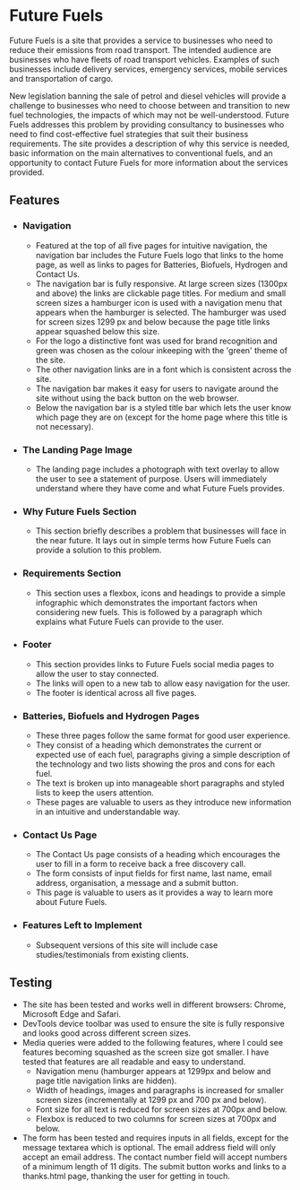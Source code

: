 # Future Fuels

Future Fuels is a site that provides a service to businesses who need to reduce their emissions from road transport. The intended audience are businesses who have fleets of road transport vehicles. Examples of such businesses include delivery services, emergency services, mobile services and transportation of cargo.

New legislation banning the sale of petrol and diesel vehicles will provide a challenge to businesses who need to choose between and transition to new fuel technologies, the impacts of which may not be well-understood. Future Fuels addresses this problem by providing consultancy to businesses who need to find cost-effective fuel strategies that suit their business requirements. The site provides a description of why this service is needed, basic information on the main alternatives to conventional fuels, and an opportunity to contact Future Fuels for more information about the services provided.

## Features

* ### Navigation
    * Featured at the top of all five pages for intuitive navigation, the navigation bar includes the Future Fuels logo that links to the home page, as well as links to pages for Batteries, Biofuels, Hydrogen and Contact Us.
    *  The navigation bar is fully responsive. At large screen sizes (1300px and above) the links are clickable page titles. For medium and small screen sizes a hamburger icon is used with a navigation menu that appears when the hamburger is selected. The hamburger was used for screen sizes 1299 px and below because the page title links appear squashed below this size.
    * For the logo a distinctive font was used for brand recognition and green was chosen as the colour inkeeping with the 'green' theme of the site.
    * The other navigation links are in a font which is consistent across the site.
    * The navigation bar makes it easy for users to navigate around the site without using the back button on the web browser.
    * Below the navigation bar is a styled title bar which lets the user know which page they are on (except for the home page where this title is not necessary).

* ### The Landing Page Image
    * The landing page includes a photograph with text overlay to allow the user to see a statement of purpose. Users will immediately understand where they have come and what Future Fuels provides.

* ### Why Future Fuels Section
    * This section briefly describes a problem that businesses will face in the near future. It lays out in simple terms how Future Fuels can provide a solution to this problem.

 * ### Requirements Section
    * This section uses a flexbox, icons and headings to provide a simple infographic which demonstrates the important factors when considering new fuels. This is followed by a paragraph which explains what Future Fuels can provide to the user.

* ### Footer
    * This section provides links to Future Fuels social media pages to allow the user to stay connected.
    * The links will open to a new tab to allow easy navigation for the user.
    * The footer is identical across all five pages.

* ### Batteries, Biofuels and Hydrogen Pages
    * These three pages follow the same format for good user experience.
    * They consist of a heading which demonstrates the current or expected use of each fuel, paragraphs giving a simple description of the technology and two lists showing the pros and cons for each fuel.
    * The text is broken up into manageable short paragraphs and styled lists to keep the users attention.
    * These pages are valuable to users as they introduce new information in an intuitive and understandable way.

* ### Contact Us Page
    * The Contact Us page consists of a heading which encourages the user to fill in a form to receive back a free discovery call.
    * The form consists of input fields for first name, last name, email address, organisation, a message and a submit button.
    * This page is valuable to users as it provides a way to learn more about Future Fuels.

* ### Features Left to Implement
    * Subsequent versions of this site will include case studies/testimonials from existing clients.

## Testing
* The site has been tested and works well in different browsers: Chrome, Microsoft Edge and Safari.
* DevTools device toolbar was used to ensure the site is fully responsive and looks good across different screen sizes. 
* Media queries were added to the following features, where I could see features becoming squashed as the screen size got smaller. I have tested that features are all readable and easy to understand.
    * Navigation menu (hamburger appears at 1299px and below and page title navigation links are hidden).
    * Width of headings, images and paragraphs is increased for smaller screen sizes (incrementally at 1299 px and 700 px and below).
    * Font size for all text is reduced for screen sizes at 700px and below. 
    * Flexbox is reduced to two columns for screen sizes at 700px and below. 
* The form has been tested and requires inputs in all fields, except for the message textarea which is optional. The email address field will only accept an email address. The contact number field will accept numbers of a minimum length of 11 digits. The submit button works and links to a thanks.html page, thanking the user for getting in touch.

    




